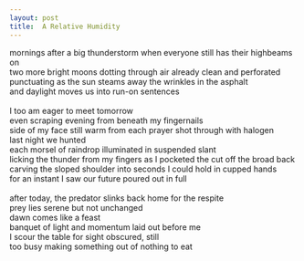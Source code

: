 ```yaml
---
layout: post
title:  A Relative Humidity
---
```


mornings after a big thunderstorm when everyone still has their highbeams on <br>
two more bright moons dotting through air already clean and perforated <br>
punctuating as the sun steams away the wrinkles in the asphalt <br>
and daylight moves us into run-on sentences <br>
 <br>
I too am eager to meet tomorrow <br>
even scraping evening from beneath my fingernails <br>
side of my face still warm from each prayer shot through with halogen <br>
last night we hunted <br>
each morsel of raindrop illuminated in suspended slant <br>
licking the thunder from my fingers as I pocketed the cut off the broad back  <br>
carving the sloped shoulder into seconds I could hold in cupped hands <br>
for an instant I saw our future poured out in full <br>
 <br>
after today, the predator slinks back home for the respite <br>
prey lies serene but not unchanged <br>
dawn comes like a feast <br>
banquet of light and momentum laid out before me <br>
I scour the table for sight obscured, still <br>
too busy making something out of nothing to eat 

